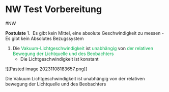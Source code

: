# NW Test Vorbereitung
#NW

**Postulate**
1.  Es gibt kein Mittel, eine absolute Geschwindigkeit zu messen
	- Es gibt kein Absolutes Bezugssystem

1. Die <span style="color:#00b050">Vakuum-Lichtgeschwindigkeit</span> ist <span style="color:#00b050">unabhängig</span> von <span style="color:#00b050">der relativen Bewegung der Lichtquelle und des Beobachters</span>
	- Die Lichtgeschwindigkeit ist konstant

![[Pasted image 20231108183657.png]]


Die Vakuum Lichtgeschwindigkeit ist unabhängig von der relativen bewegung der Lichtquelle und des Beobachters